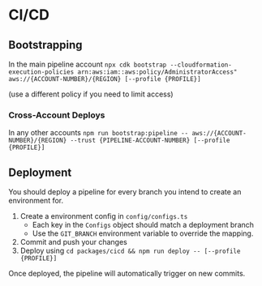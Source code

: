 # CI/CD

## Bootstrapping

In the main pipeline account `npx cdk bootstrap --cloudformation-execution-policies arn:aws:iam::aws:policy/AdministratorAccess" aws://{ACCOUNT-NUMBER}/{REGION} [--profile {PROFILE}]`

(use a different policy if you need to limit access)

### Cross-Account Deploys

In any other accounts `npm run bootstrap:pipeline -- aws://{ACCOUNT-NUMBER}/{REGION} --trust {PIPELINE-ACCOUNT-NUMBER} [--profile {PROFILE}]`

## Deployment

You should deploy a pipeline for every branch you intend to create an environment for.

1. Create a environment config in `config/configs.ts`
    - Each key in the `Configs` object should match a deployment branch
    - Use the `GIT_BRANCH` environment variable to override the mapping.
2. Commit and push your changes
3. Deploy using `cd packages/cicd && npm run deploy -- [--profile {PROFILE}]`

Once deployed, the pipeline will automatically trigger on new commits.
